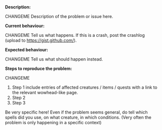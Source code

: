 <!--- (**********************************)
      (** Fill in the following fields **)
      (**********************************) 
Issues are for problem only, NOT for asking questions.
--->

**Description:**

CHANGEME Description of the problem or issue here.

**Current behaviour:**

CHANGEME Tell us what happens.
If this is a crash, post the crashlog (upload to https://gist.github.com/).

**Expected behaviour:**

CHANGEME Tell us what should happen instead.

**Steps to reproduce the problem:**

CHANGEME
1. Step 1 include entries of affected creatures / items / quests with a link to the relevant wowhead-like page.  
2. Step 2
3. Step 3

Be very specific here! Even if the problem seems general, do tell which spells did you use, on what creature, in which conditions. (Very often the problem is only happening in a specific context)
